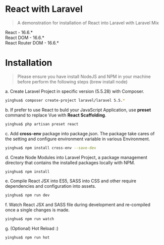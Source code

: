 # React with Laravel
> A demonstration for installation of React into Laravel with Laravel Mix

React - 16.6.*  
React DOM - 16.6.*  
React Router DOM - 16.6.*  

# Installation
> Please ensure you have install NodeJS and NPM in your machine before perform the following steps (brew install node)

a. Create Laravel Project in specific version (5.5.28) with Composer.

```bash
yinghua$ composer create-project laravel/laravel 5.5.*
```

b. If prefer to use React to buld your JavaScript Application, use **preset** command to replace Vue with **React Scaffolding**.

```bash
yinghua$ php artisan preset react
```

c. Add **cross-env** package into package.json. The package take cares of the setting and configure environment variable in various Environment.

```bash
yinghua$ npm install cross-env --save-dev
```

d. Create Node Modules into Laravel Project, a package management directory that contains the installed packages locally with NPM.

```bash
yinghua$ npm install
```

e. Compile React JSX into ES5, SASS into CSS and other require dependencies and configuration into assets.

```bash
yinghua$ npm run dev
```

f. Watch React JSX and SASS file during development and re-compiled once a single changes is made.

```bash
yinghua$ npm run watch
```

g. (Optional) Hot Reload :)

```bash
yinghua$ npm run hot
```
